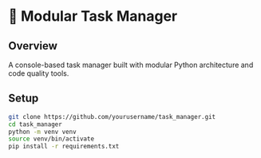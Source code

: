 # 🧩 Modular Task Manager

## Overview
A console-based task manager built with modular Python architecture and code quality tools.

## Setup
```bash
git clone https://github.com/yourusername/task_manager.git
cd task_manager
python -m venv venv
source venv/bin/activate
pip install -r requirements.txt
